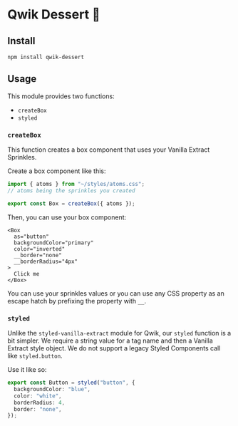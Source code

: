 # Qwik Dessert 🍰

## Install

`npm install qwik-dessert`

## Usage

This module provides two functions:

- `createBox`
- `styled`

### `createBox`

This function creates a box component that uses your Vanilla Extract Sprinkles.

Create a box component like this:

```ts
import { atoms } from "~/styles/atoms.css";
// atoms being the sprinkles you created

export const Box = createBox({ atoms });
```

Then, you can use your box component:

```tsx
<Box
  as="button"
  backgroundColor="primary"
  color="inverted"
  __border="none"
  __borderRadius="4px"
>
  Click me
</Box>
```

You can use your sprinkles values or you can use any CSS property as an escape hatch by prefixing the property with `__`.

### `styled`

Unlike the `styled-vanilla-extract` module for Qwik, our `styled` function is a bit simpler. We require a string value for a tag name and then a Vanilla Extract style object. We do not support a legacy Styled Components call like `styled.button`.

Use it like so:

```ts
export const Button = styled("button", {
  backgroundColor: "blue",
  color: "white",
  borderRadius: 4,
  border: "none",
});
```
